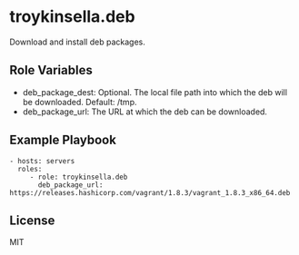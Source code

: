 troykinsella.deb
================

Download and install deb packages.

Role Variables
--------------

* deb_package_dest: Optional. The local file path into which the deb will be downloaded. Default: /tmp.
* deb_package_url: The URL at which the deb can be downloaded.

Example Playbook
----------------

    - hosts: servers
      roles:
         - role: troykinsella.deb
           deb_package_url: https://releases.hashicorp.com/vagrant/1.8.3/vagrant_1.8.3_x86_64.deb

License
-------

MIT
